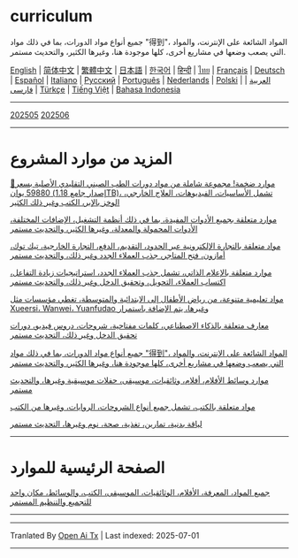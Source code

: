 # curriculum

جميع أنواع مواد الدورات، بما في ذلك مواد "得到"، المواد الشائعة على الإنترنت، والمواد التي يصعب وضعها في مشاريع أخرى، كلها موجودة هنا، وغيرها الكثير، والتحديث مستمر.

[English](https://openaitx.github.io/view.html?user=mswnlz&project=curriculum&lang=en) | [简体中文](https://openaitx.github.io/view.html?user=mswnlz&project=curriculum&lang=zh-CN) | [繁體中文](https://openaitx.github.io/view.html?user=mswnlz&project=curriculum&lang=zh-TW) | [日本語](https://openaitx.github.io/view.html?user=mswnlz&project=curriculum&lang=ja) | [한국어](https://openaitx.github.io/view.html?user=mswnlz&project=curriculum&lang=ko) | [हिन्दी](https://openaitx.github.io/view.html?user=mswnlz&project=curriculum&lang=hi) | [ไทย](https://openaitx.github.io/view.html?user=mswnlz&project=curriculum&lang=th) | [Français](https://openaitx.github.io/view.html?user=mswnlz&project=curriculum&lang=fr) | [Deutsch](https://openaitx.github.io/view.html?user=mswnlz&project=curriculum&lang=de) | [Español](https://openaitx.github.io/view.html?user=mswnlz&project=curriculum&lang=es) | [Italiano](https://openaitx.github.io/view.html?user=mswnlz&project=curriculum&lang=it) | [Русский](https://openaitx.github.io/view.html?user=mswnlz&project=curriculum&lang=ru) | [Português](https://openaitx.github.io/view.html?user=mswnlz&project=curriculum&lang=pt) | [Nederlands](https://openaitx.github.io/view.html?user=mswnlz&project=curriculum&lang=nl) | [Polski](https://openaitx.github.io/view.html?user=mswnlz&project=curriculum&lang=pl) | [العربية](https://openaitx.github.io/view.html?user=mswnlz&project=curriculum&lang=ar) | [فارسی](https://openaitx.github.io/view.html?user=mswnlz&project=curriculum&lang=fa) | [Türkçe](https://openaitx.github.io/view.html?user=mswnlz&project=curriculum&lang=tr) | [Tiếng Việt](https://openaitx.github.io/view.html?user=mswnlz&project=curriculum&lang=vi) | [Bahasa Indonesia](https://openaitx.github.io/view.html?user=mswnlz&project=curriculum&lang=id)

-------------------

[202505](https://raw.githubusercontent.com/mswnlz/curriculum/main/202505.md)
[202506](https://raw.githubusercontent.com/mswnlz/curriculum/main/202506.md)

---------------
# المزيد من موارد المشروع

[🎁موارد ضخمة! مجموعة شاملة من مواد دورات الطب الصيني التقليدي الأصلية بسعر 59880 يوان (إصدار جامع 1.18TB)، تشمل الأساسيات، الفيديوهات، العلاج الخارجي، الوخز بالإبر، الكتب وغير ذلك الكثير](https://github.com/mswnlz/chinese-traditional)

[موارد متعلقة بجميع الأدوات المفيدة، بما في ذلك أنظمة التشغيل، الإضافات المختلفة، الأدوات المحمولة والمعدلة، وغيرها الكثير، والتحديث مستمر](https://github.com/mswnlz/tools)

[مواد متعلقة بالتجارة الإلكترونية عبر الحدود، التقديم، الدفع، التجارة الخارجية، تيك توك، أمازون، فتح المتاجر، جذب العملاء الجدد وغير ذلك، والتحديث مستمر](https://github.com/mswnlz/cross-border)

[موارد متعلقة بالإعلام الذاتي، تشمل جذب العملاء الجدد، استراتيجيات زيادة التفاعل، اكتساب العملاء، التحويل، وتحقيق الدخل وغير ذلك، والتحديث مستمر](https://github.com/mswnlz/self-media)

[مواد تعليمية متنوعة، من رياض الأطفال إلى الابتدائية والمتوسطة، تغطي مؤسسات مثل Xueersi، Wanwei، Yuanfudao وغيرها، يتم الإضافة باستمرار](https://github.com/mswnlz/edu-knowlege)

[معارف متعلقة بالذكاء الاصطناعي، كلمات مفتاحية، شروحات، دروس فيديو، دورات تحقيق الدخل وغير ذلك، التحديث مستمر](https://github.com/mswnlz/AIknowledge)

[جميع أنواع مواد الدورات، بما في ذلك مواد "得到"، المواد الشائعة على الإنترنت، والمواد التي يصعب وضعها في مشاريع أخرى، كلها موجودة هنا، وغيرها الكثير، والتحديث مستمر](https://github.com/mswnlz/curriculum)

[موارد وسائط الأفلام، أفلام، وثائقيات، موسيقى، حفلات موسيقية وغيرها، والتحديث مستمر](https://github.com/mswnlz/movies)

[مواد متعلقة بالكتب، تشمل جميع أنواع الشروحات، الروايات، وغيرها من الكتب](https://github.com/mswnlz/book)

[لياقة بدنية، تمارين، تغذية، صحة، نوم وغيرها، التحديث مستمر](https://github.com/mswnlz/healthy)

---------------

# الصفحة الرئيسية للموارد
[جميع المواد، المعرفة، الأفلام، الوثائقيات، الموسيقى، الكتب، والوسائط، مكان واحد للتجميع والتنظيم المستمر](https://github.com/mswnlz)

---------------

---

Tranlated By [Open Ai Tx](https://github.com/OpenAiTx/OpenAiTx) | Last indexed: 2025-07-01

---